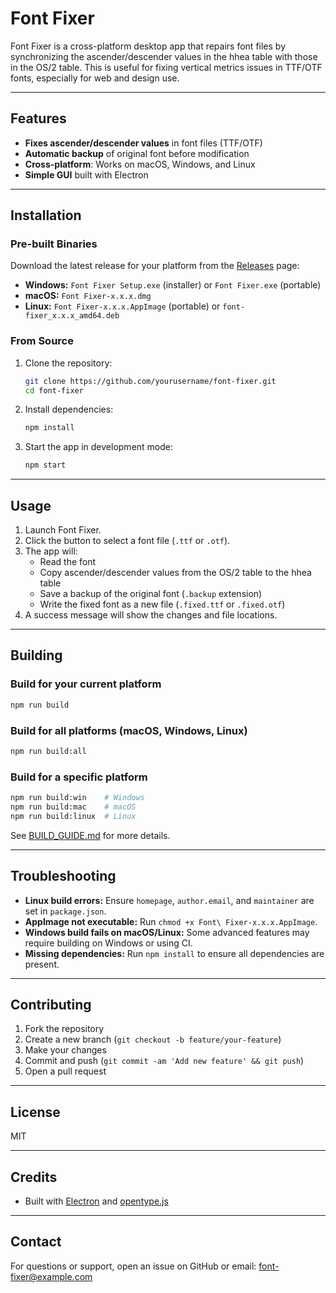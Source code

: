 # Font Fixer

Font Fixer is a cross-platform desktop app that repairs font files by synchronizing the ascender/descender values in the hhea table with those in the OS/2 table. This is useful for fixing vertical metrics issues in TTF/OTF fonts, especially for web and design use.

---

## Features
- **Fixes ascender/descender values** in font files (TTF/OTF)
- **Automatic backup** of original font before modification
- **Cross-platform**: Works on macOS, Windows, and Linux
- **Simple GUI** built with Electron

---

## Installation

### Pre-built Binaries
Download the latest release for your platform from the [Releases](https://github.com/yourusername/font-fixer/releases) page:
- **Windows:** `Font Fixer Setup.exe` (installer) or `Font Fixer.exe` (portable)
- **macOS:** `Font Fixer-x.x.x.dmg`
- **Linux:** `Font Fixer-x.x.x.AppImage` (portable) or `font-fixer_x.x.x_amd64.deb`

### From Source
1. Clone the repository:
   ```bash
   git clone https://github.com/yourusername/font-fixer.git
   cd font-fixer
   ```
2. Install dependencies:
   ```bash
   npm install
   ```
3. Start the app in development mode:
   ```bash
   npm start
   ```

---

## Usage
1. Launch Font Fixer.
2. Click the button to select a font file (`.ttf` or `.otf`).
3. The app will:
   - Read the font
   - Copy ascender/descender values from the OS/2 table to the hhea table
   - Save a backup of the original font (`.backup` extension)
   - Write the fixed font as a new file (`.fixed.ttf` or `.fixed.otf`)
4. A success message will show the changes and file locations.

---

## Building

### Build for your current platform
```bash
npm run build
```

### Build for all platforms (macOS, Windows, Linux)
```bash
npm run build:all
```

### Build for a specific platform
```bash
npm run build:win    # Windows
npm run build:mac    # macOS
npm run build:linux  # Linux
```

See [BUILD_GUIDE.md](./BUILD_GUIDE.md) for more details.

---

## Troubleshooting
- **Linux build errors:** Ensure `homepage`, `author.email`, and `maintainer` are set in `package.json`.
- **AppImage not executable:** Run `chmod +x Font\ Fixer-x.x.x.AppImage`.
- **Windows build fails on macOS/Linux:** Some advanced features may require building on Windows or using CI.
- **Missing dependencies:** Run `npm install` to ensure all dependencies are present.

---

## Contributing
1. Fork the repository
2. Create a new branch (`git checkout -b feature/your-feature`)
3. Make your changes
4. Commit and push (`git commit -am 'Add new feature' && git push`)
5. Open a pull request

---

## License
MIT

---

## Credits
- Built with [Electron](https://electronjs.org/) and [opentype.js](https://github.com/opentypejs/opentype.js)

---

## Contact
For questions or support, open an issue on GitHub or email: font-fixer@example.com
